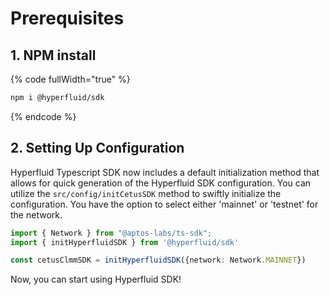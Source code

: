 # Prerequisites

## 1. NPM install

{% code fullWidth="true" %}
```sh
npm i @hyperfluid/sdk
```
{% endcode %}

## 2. Setting Up Configuration

Hyperfluid Typescript SDK now includes a default initialization method that allows for quick generation of the Hyperfluid SDK configuration. You can utilize the `src/config/initCetusSDK` method to swiftly initialize the configuration. You have the option to select either 'mainnet' or 'testnet' for the network.

```typescript
import { Network } from "@aptos-labs/ts-sdk";
import { initHyperfluidSDK } from '@hyperfluid/sdk'

const cetusClmmSDK = initHyperfluidSDK({network: Network.MAINNET})
```

Now, you can start using Hyperfluid SDK!
